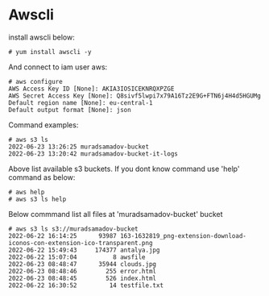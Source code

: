# Awscli
install awscli below:
```
# yum install awscli -y
```
And connect to iam user aws:
```
# aws configure
AWS Access Key ID [None]: AKIA3IOSICEKNRQXPZGE
AWS Secret Access Key [None]: Q8sivf5lwpi7x79A16Tz2E9G+FTN6j4H4d5HGUMg
Default region name [None]: eu-central-1
Default output format [None]: json
```
Command examples:
```
# aws s3 ls
2022-06-23 13:26:25 muradsamadov-bucket
2022-06-23 13:20:42 muradsamadov-bucket-it-logs
```
Above list available s3 buckets. If you dont know command use 'help' command as below:
```
# aws help
# aws s3 ls help
```
Below commmand list all files at  'muradsamadov-bucket' bucket
```
# aws s3 ls s3://muradsamadov-bucket
2022-06-22 16:14:25      93987 163-1632819_png-extension-download-iconos-con-extension-ico-transparent.png
2022-06-22 15:49:43     174377 antalya.jpg
2022-06-22 15:07:04          8 awsfile
2022-06-23 08:48:47      35944 clouds.jpg
2022-06-23 08:48:46        255 error.html
2022-06-23 08:48:45        526 index.html
2022-06-22 16:30:52         14 testfile.txt
```
